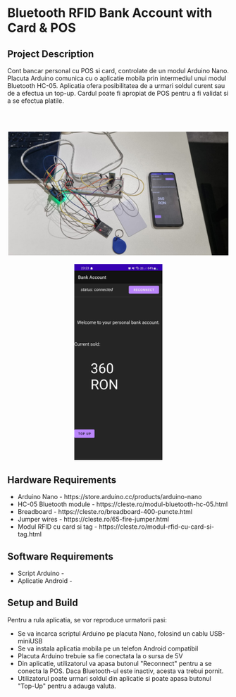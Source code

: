<h1>Bluetooth RFID Bank Account with Card & POS</h1>

<h2>Project Description</h2>
Cont bancar personal cu POS si card, controlate de un modul Arduino Nano. Placuta Arduino comunica cu o aplicatie mobila prin intermediul unui modul Bluetooth HC-05. Aplicatia ofera posibilitatea de a urmari soldul curent sau de a efectua un top-up. Cardul poate fi apropiat de POS pentru a fi validat si a se efectua platile. 

<br><br>
<center><img src="https://raw.githubusercontent.com/PacoPakkun/Android-Things-RFID/main/demo.jpeg" width="500px"></center>
<br>
<center><img src="https://raw.githubusercontent.com/PacoPakkun/Android-Things-RFID/main/screenshot.jpeg" width="200px"></center>

<h2>Hardware Requirements</h2>
<ul>
    <li>Arduino Nano - https://store.arduino.cc/products/arduino-nano</li>
    <li>HC-05 Bluetooth module - https://cleste.ro/modul-bluetooth-hc-05.html</li>
    <li>Breadboard - https://cleste.ro/breadboard-400-puncte.html</li>
    <li>Jumper wires - https://cleste.ro/65-fire-jumper.html</li>
    <li>Modul RFID cu card si tag - https://cleste.ro/modul-rfid-cu-card-si-tag.html</li>
</ul>

<h2>Software Requirements</h2>
<ul>
    <li>Script Arduino - </li>
    <li>Aplicatie Android - </li>
</ul>

<h2>Setup and Build</h2>
Pentru a rula aplicatia, se vor reproduce urmatorii pasi:
<ul>
    <li>Se va incarca scriptul Arduino pe placuta Nano, folosind un cablu USB-miniUSB</li>
    <li>Se va instala aplicatia mobila pe un telefon Android compatibil</li>
    <li>Placuta Arduino trebuie sa fie conectata la o sursa de 5V</li>
    <li>Din aplicatie, utilizatorul va apasa butonul "Reconnect" pentru a se conecta la POS. Daca Bluetooth-ul este inactiv, acesta va trebui pornit.</li>
    <li>Utilizatorul poate urmari soldul din aplicatie si poate apasa butonul "Top-Up" pentru a adauga valuta.</li>
</ul>

